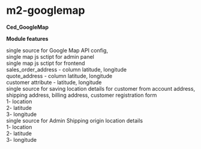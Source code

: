 # m2-googlemap

**Ced_GoogleMap**

**Module features**

single source for Google Map API config, <br />
single map js sctipt for admin panel <br />
single map js sctipt for frontend <br />
sales_order_address - column latitude, longitude <br />
quote_address - column latitude, longitude <br />
customer attribute - latitude, longitude <br />
single source for saving location details for customer from account address, shipping address, billing address, customer registration form <br />
1- location <br />
2- latitude <br />
3- longitude <br />
single source for Admin Shipping origin location details <br />
1- location <br />
2- latitude <br />
3- longitude <br />
